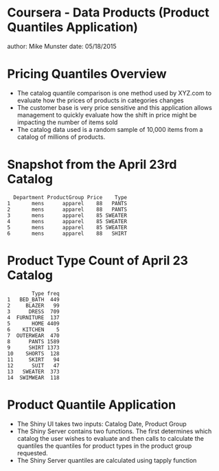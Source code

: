 Coursera - Data Products (Product Quantiles Application)
========================================================
author: Mike Munster 
date: 05/18/2015

Pricing Quantiles Overview
========================================================

- The catalog quantile comparison is one method used by XYZ.com to evaluate how the prices of products in categories changes
- The customer base is very price sensitive and this application allows management to quickly evaluate how the shift in price might be impacting the number of items sold
- The catalog data used is a random sample of 10,000 items from a catalog of millions of products.

Snapshot from the April 23rd Catalog
========================================================


```
  Department ProductGroup Price    Type
1       mens      apparel    88   PANTS
2       mens      apparel    88   PANTS
3       mens      apparel    85 SWEATER
4       mens      apparel    85 SWEATER
5       mens      apparel    85 SWEATER
6       mens      apparel    88   SHIRT
```

Product Type Count of April 23 Catalog
========================================================


```
        Type freq
1   BED_BATH  449
2     BLAZER   99
3      DRESS  709
4  FURNITURE  137
5       HOME 4409
6    KITCHEN    5
7  OUTERWEAR  470
8      PANTS 1589
9      SHIRT 1373
10    SHORTS  128
11     SKIRT   94
12      SUIT   47
13   SWEATER  373
14  SWIMWEAR  118
```

Product Quantile Application
========================================================

- The Shiny UI takes two inputs: Catalog Date, Product Group
- The Shiny Server contains two functions.  The first determines which catalog the user wishes to evaluate and then calls to calculate the quantiles the quantiles for product types in the product group requested.
- The Shiny Server quantiles are calculated using tapply function
